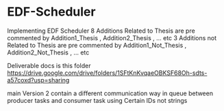 # EDF-Scheduler
Implementing EDF Scheduler
8 Additions Related to Thesis are pre commented by Addition1_Thesis , Addition2_Thesis , ... etc
3 Additions not Related to Thesis are pre commented by Addition1_Not_Thesis , Addition2_Not_Thesis , ... etc



Deliverable docs is this folder https://drive.google.com/drive/folders/1SFtKnKvqaeOBKSF68Oh-sdts-a57coxd?usp=sharing



main Version 2 contain a different communication way in queue between producer tasks and consumer task using Certain IDs not strings 
